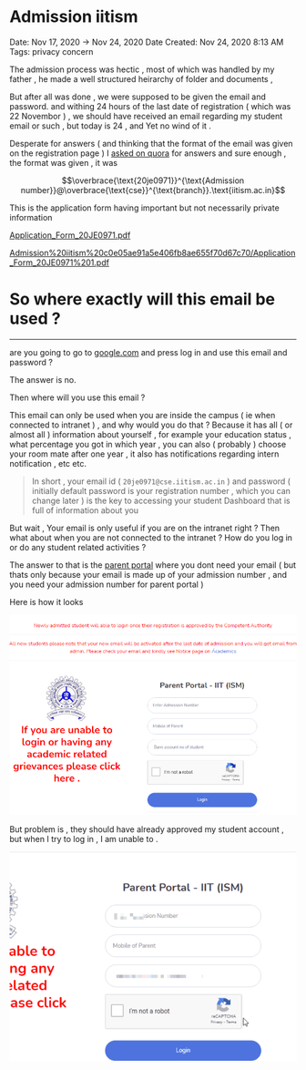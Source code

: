 # Admission iitism

Date: Nov 17, 2020 → Nov 24, 2020
Date Created: Nov 24, 2020 8:13 AM
Tags: privacy concern

The admission process was hectic , most of which was handled by my father , he made a well structured heirarchy of folder and documents , 

But after all was done , we were supposed to be given the email and password. and withing 24 hours of the last date of registration ( which was 22 Novembor ) , we should have received an email regarding my student email or such , but today is 24 , and Yet no wind of it .

Desperate for answers ( and thinking that the format of the email was given on the registration page ) I [asked on quora](https://www.quora.com/What-is-the-format-of-student-email-of-IIT-ISM-Is-it-admission-number-iitism-ac-in-This-format-was-mentioned-in-the-registration-form-but-I-did-not-take-note-of-it/answer/Sakub-Nair?ch=3&share=7049fa78&srid=Yjgk) for answers and sure enough , the format was given , it was 

$$\overbrace{\text{20je0971}}^{\text{Admission number}}@\overbrace{\text{cse}}^{\text{branch}}.\text{iitism.ac.in}$$

This is the application form having important but not necessarily private information 

[Application_Form_20JE0971.pdf](Admission%20iitism%20c0e05ae91a5e406fb8ae655f70d67c70/Application_Form_20JE0971.pdf)

[Admission%20iitism%20c0e05ae91a5e406fb8ae655f70d67c70/Application_Form_20JE0971%201.pdf](Admission%20iitism%20c0e05ae91a5e406fb8ae655f70d67c70/Application_Form_20JE0971%201.pdf)

# So where exactly will this email be used ?

---

are you going to go to [google.com](http://google.com) and press log in and use this email and password ?

The answer is no. 

Then where will you use this email ?

This email can only be used when you are inside the campus ( ie when connected to intranet ) , and why would you do that ? Because it has all ( or almost all ) information about yourself , for example your education status , what percentage you got in which year , you can also ( probably ) choose your room mate after one year , it also has notifications regarding intern notification , etc etc. 

> In short , your email id ( `20je0971@cse.iitism.ac.in` )  and password ( initially default password is your registration number , which you can change later ) is the key to accessing your student Dashboard that is full of information about you

But wait , Your email is only useful if you are on the intranet right ? Then what about when you are not connected to the intranet ? How do you log in or do any student related activities ? 

The answer to that is the [parent portal](https://parent.iitism.ac.in/index.php/parent_portal/portal0) where you dont need your email ( but thats only because your email is made up of your admission number , and you need your admission number for parent portal ) 

Here is how it looks 

![Admission%20iitism%20c0e05ae91a5e406fb8ae655f70d67c70/Untitled.png](Admission%20iitism%20c0e05ae91a5e406fb8ae655f70d67c70/Untitled.png)

But problem is , they should have already approved my student account , but when I try to log in , I am unable to .

![Admission%20iitism%20c0e05ae91a5e406fb8ae655f70d67c70/invalid_login_credentials_obsfucate.gif](Admission%20iitism%20c0e05ae91a5e406fb8ae655f70d67c70/invalid_login_credentials_obsfucate.gif)